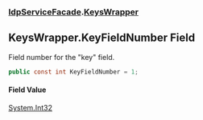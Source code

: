 ### [IdpServiceFacade](../index.md 'IdpServiceFacade').[KeysWrapper](index.md 'IdpServiceFacade\.KeysWrapper')

## KeysWrapper\.KeyFieldNumber Field

Field number for the "key" field\.

```csharp
public const int KeyFieldNumber = 1;
```

#### Field Value
[System\.Int32](https://learn.microsoft.com/en-us/dotnet/api/system.int32 'System\.Int32')
